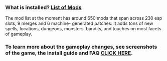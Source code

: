 ### What is installed? [List of Mods](https://loadorderlibrary.com/lists/Narsil)
The mod list at the moment has around 650 mods that span across 230 esp slots, 9 merges and 6 machine-
generated patches. It adds tons of new spells, locations, dungeons, monsters, bandits, and touches on most facets
of gameplay.

### To learn more about the gameplay changes, see screenshots of the game, the install guide and FAQ [CLICK HERE](https://mvlad.design/narsil/#page=1&zoom=auto,-26,4395).
